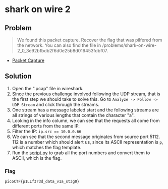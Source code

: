 # shark on wire 2

## Problem

> We found this packet capture. Recover the flag that was pilfered from the network. You can also find the file in /problems/shark-on-wire-2_0_3e92bfbdb2f6d0e25b8d019453fdbf07.

* [Packet Capture](./sharkonwire2.pcap)

## Solution

1. Open the ".pcap" file in wireshark.
2. Since the previous challenge involved following the UDP stream, that is the first step we should take to solve this. Go to `Analyze -> Follow -> UDP Stream` and click through the streams.
3. One stream has a message labeled start and the following streams are all strings of various lengths that contain the character "a".
4. Looking in the info column, we can see that the requests all come from different ports from the same IP.
5. Filter the IP: `ip.src == 10.0.0.66`
6. We can see that the second message originates from source port 5112. 112 is a number which should alert us, since its ASCII representation is `p`, which matches the flag template.
7. Run the [script.py](script.py) to grab all the port numbers and convert them to ASCII, which is the flag.

### Flag

`picoCTF{p1LLf3r3d_data_v1a_st3g0}`

